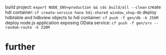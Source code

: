 

build project: `export NODE_ENV=production && cds build/all --clean`
create hdi container: `cf create-service hana hdi-shared window_shop-db`
deploy hdbtable and hdbview objects to hdi container: `cf push -f gen/db -k 256M`
deploy node.js application exposing OData service: `cf push -f gen/srv --random-route -k 320M`
# further 